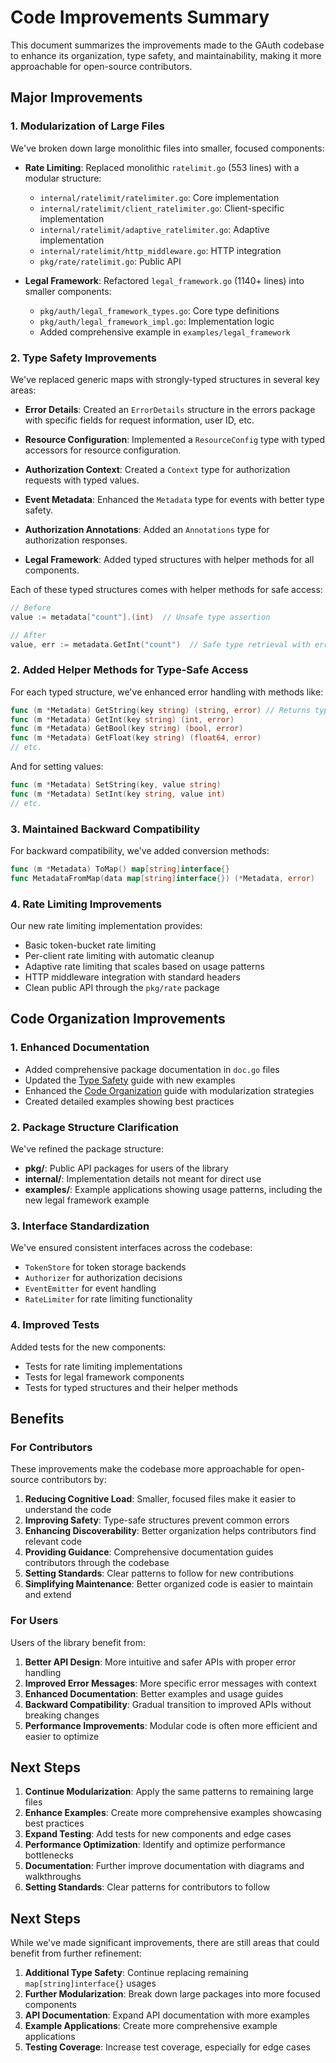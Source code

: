 # Code Improvements Summary

This document summarizes the improvements made to the GAuth codebase to enhance its organization, type safety, and maintainability, making it more approachable for open-source contributors.

## Major Improvements

### 1. Modularization of Large Files

We've broken down large monolithic files into smaller, focused components:

- **Rate Limiting**: Replaced monolithic `ratelimit.go` (553 lines) with a modular structure:
  - `internal/ratelimit/ratelimiter.go`: Core implementation
  - `internal/ratelimit/client_ratelimiter.go`: Client-specific implementation
  - `internal/ratelimit/adaptive_ratelimiter.go`: Adaptive implementation
  - `internal/ratelimit/http_middleware.go`: HTTP integration
  - `pkg/rate/ratelimit.go`: Public API

- **Legal Framework**: Refactored `legal_framework.go` (1140+ lines) into smaller components:
  - `pkg/auth/legal_framework_types.go`: Core type definitions
  - `pkg/auth/legal_framework_impl.go`: Implementation logic
  - Added comprehensive example in `examples/legal_framework`

### 2. Type Safety Improvements

We've replaced generic maps with strongly-typed structures in several key areas:

- **Error Details**: Created an `ErrorDetails` structure in the errors package with specific fields for request information, user ID, etc.
  
- **Resource Configuration**: Implemented a `ResourceConfig` type with typed accessors for resource configuration.

- **Authorization Context**: Created a `Context` type for authorization requests with typed values.

- **Event Metadata**: Enhanced the `Metadata` type for events with better type safety.

- **Authorization Annotations**: Added an `Annotations` type for authorization responses.

- **Legal Framework**: Added typed structures with helper methods for all components.

Each of these typed structures comes with helper methods for safe access:

```go
// Before
value := metadata["count"].(int)  // Unsafe type assertion

// After
value, err := metadata.GetInt("count")  // Safe type retrieval with error handling
```

### 2. Added Helper Methods for Type-Safe Access

For each typed structure, we've enhanced error handling with methods like:

```go
func (m *Metadata) GetString(key string) (string, error) // Returns typed value or error
func (m *Metadata) GetInt(key string) (int, error)
func (m *Metadata) GetBool(key string) (bool, error)
func (m *Metadata) GetFloat(key string) (float64, error)
// etc.
```

And for setting values:

```go
func (m *Metadata) SetString(key, value string)
func (m *Metadata) SetInt(key string, value int)
// etc.
```

### 3. Maintained Backward Compatibility

For backward compatibility, we've added conversion methods:

```go
func (m *Metadata) ToMap() map[string]interface{}
func MetadataFromMap(data map[string]interface{}) (*Metadata, error)
```

### 4. Rate Limiting Improvements

Our new rate limiting implementation provides:

- Basic token-bucket rate limiting
- Per-client rate limiting with automatic cleanup
- Adaptive rate limiting that scales based on usage patterns
- HTTP middleware integration with standard headers
- Clean public API through the `pkg/rate` package

## Code Organization Improvements

### 1. Enhanced Documentation

- Added comprehensive package documentation in `doc.go` files
- Updated the [Type Safety](docs/TYPE_SAFETY.md) guide with new examples
- Enhanced the [Code Organization](docs/CODE_ORGANIZATION.md) guide with modularization strategies
- Created detailed examples showing best practices

### 2. Package Structure Clarification

We've refined the package structure:

- **pkg/**: Public API packages for users of the library
- **internal/**: Implementation details not meant for direct use
- **examples/**: Example applications showing usage patterns, including the new legal framework example

### 3. Interface Standardization

We've ensured consistent interfaces across the codebase:

- `TokenStore` for token storage backends
- `Authorizer` for authorization decisions
- `EventEmitter` for event handling
- `RateLimiter` for rate limiting functionality

### 4. Improved Tests

Added tests for the new components:

- Tests for rate limiting implementations
- Tests for legal framework components
- Tests for typed structures and their helper methods

## Benefits

### For Contributors

These improvements make the codebase more approachable for open-source contributors by:

1. **Reducing Cognitive Load**: Smaller, focused files make it easier to understand the code
2. **Improving Safety**: Type-safe structures prevent common errors
3. **Enhancing Discoverability**: Better organization helps contributors find relevant code
4. **Providing Guidance**: Comprehensive documentation guides contributors through the codebase
5. **Setting Standards**: Clear patterns to follow for new contributions
6. **Simplifying Maintenance**: Better organized code is easier to maintain and extend

### For Users

Users of the library benefit from:

1. **Better API Design**: More intuitive and safer APIs with proper error handling
2. **Improved Error Messages**: More specific error messages with context
3. **Enhanced Documentation**: Better examples and usage guides
4. **Backward Compatibility**: Gradual transition to improved APIs without breaking changes
5. **Performance Improvements**: Modular code is often more efficient and easier to optimize

## Next Steps

1. **Continue Modularization**: Apply the same patterns to remaining large files
2. **Enhance Examples**: Create more comprehensive examples showcasing best practices
3. **Expand Testing**: Add tests for new components and edge cases
4. **Performance Optimization**: Identify and optimize performance bottlenecks
5. **Documentation**: Further improve documentation with diagrams and walkthroughs
5. **Setting Standards**: Clear patterns for contributors to follow

## Next Steps

While we've made significant improvements, there are still areas that could benefit from further refinement:

1. **Additional Type Safety**: Continue replacing remaining `map[string]interface{}` usages
2. **Further Modularization**: Break down large packages into more focused components
3. **API Documentation**: Expand API documentation with more examples
4. **Example Applications**: Create more comprehensive example applications
5. **Testing Coverage**: Increase test coverage, especially for edge cases